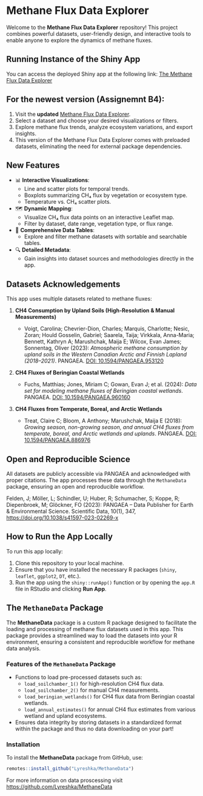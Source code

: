 # Methane Flux Data Explorer

Welcome to the **Methane Flux Data Explorer** repository! This project combines powerful datasets, user-friendly design, and interactive tools to enable anyone to explore the dynamics of methane fluxes.

## Running Instance of the Shiny App

You can access the deployed Shiny app at the following link:
[The Methane Flux Data Explorer](https://lyreshka.shinyapps.io/MethaneFluxDataExplorer/)

## For the newest version (Assignemnt B4):

1. Visit the **updated** [Methane Flux Data Explorer](https://lyreshka.shinyapps.io/MethaneFluxExplorer/).
2. Select a dataset and choose your desired visualizations or filters.
3. Explore methane flux trends, analyze ecosystem variations, and export insights.
4. This version of the Methane Flux Data Explorer comes with preloaded datasets, eliminating the need for external package dependencies.

## New Features

- 📊 **Interactive Visualizations**:
  - Line and scatter plots for temporal trends.
  - Boxplots summarizing CH₄ flux by vegetation or ecosystem type.
  - Temperature vs. CH₄ scatter plots.
- 🗺️ **Dynamic Mapping**:
  - Visualize CH₄ flux data points on an interactive Leaflet map.
  - Filter by dataset, date range, vegetation type, or flux range.
- 📄 **Comprehensive Data Tables**:
  - Explore and filter methane datasets with sortable and searchable tables.
- 🔍 **Detailed Metadata**:
  - Gain insights into dataset sources and methodologies directly in the app.


## Datasets Acknowledgements

This app uses multiple datasets related to methane fluxes:

1. **CH4 Consumption by Upland Soils (High-Resolution & Manual Measurements)**
   - Voigt, Carolina; Chevrier-Dion, Charles; Marquis, Charlotte; Nesic, Zoran; Hould Gosselin, Gabriel; Saarela, Taija; Virkkala, Anna-Maria; Bennett, Kathryn A; Marushchak, Maija E; Wilcox, Evan James; Sonnentag, Oliver (2023): *Atmospheric methane consumption by upland soils in the Western Canadian Arctic and Finnish Lapland (2018–2021)*. PANGAEA. [DOI: 10.1594/PANGAEA.953120](https://doi.org/10.1594/PANGAEA.953120)

2. **CH4 Fluxes of Beringian Coastal Wetlands**
   - Fuchs, Matthias; Jones, Miriam C; Gowan, Evan J; et al. (2024): *Data set for modeling methane fluxes of Beringian coastal wetlands*. PANGAEA. [DOI: 10.1594/PANGAEA.960160](https://doi.org/10.1594/PANGAEA.960160)

3. **CH4 Fluxes from Temperate, Boreal, and Arctic Wetlands**
   - Treat, Claire C; Bloom, A Anthony; Marushchak, Maija E (2018): *Growing season, non-growing season, and annual CH4 fluxes from temperate, boreal, and Arctic wetlands and uplands*. PANGAEA. [DOI: 10.1594/PANGAEA.886976](https://doi.org/10.1594/PANGAEA.886976)

## Open and Reproducible Science

All datasets are publicly accessible via PANGAEA and acknowledged with proper citations. The app processes these data through the `MethaneData` package, ensuring an open and reproducible workflow.

Felden, J; Möller, L; Schindler, U; Huber, R; Schumacher, S; Koppe, R; Diepenbroek, M; Glöckner, FO (2023): PANGAEA – Data Publisher for Earth & Environmental Science. Scientific Data, 10(1), 347, https://doi.org/10.1038/s41597-023-02269-x

## How to Run the App Locally

To run this app locally:

1. Clone this repository to your local machine.
2. Ensure that you have installed the necessary R packages (`shiny`, `leaflet`, `ggplot2`, `DT`, etc.).
3. Run the app using the `shiny::runApp()` function or by opening the `app.R` file in RStudio and clicking **Run App**.

## The `MethaneData` Package

The **MethaneData** package is a custom R package designed to facilitate the loading and processing of methane flux datasets used in this app. This package provides a streamlined way to load the datasets into your R environment, ensuring a consistent and reproducible workflow for methane data analysis.

### Features of the `MethaneData` Package

- Functions to load pre-processed datasets such as:
  - `load_soilchamber_1()` for high-resolution CH4 flux data.
  - `load_soilchamber_2()` for manual CH4 measurements.
  - `load_beringian_wetlands()` for CH4 flux data from Beringian coastal wetlands.
  - `load_annual_estimates()` for annual CH4 flux estimates from various wetland and upland ecosystems.
- Ensures data integrity by storing datasets in a standardized format within the package and thus no data downloading on your part!
  

### Installation

To install the **MethaneData** package from GitHub, use:

```R
remotes::install_github("Lyreshka/MethaneData")
```
For more information on data proscessing visit https://github.com/Lyreshka/MethaneData

